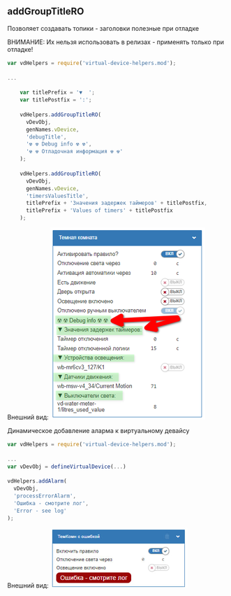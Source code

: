 ## addGroupTitleRO

Позволяет создавать топики - заголовки полезные при отладке

ВНИМАНИЕ: Их нельзя использовать в релизах - применять только при отладке!

```js
var vdHelpers = require('virtual-device-helpers.mod');

...

    var titlePrefix = '▼  ';
    var titlePostfix = ':';

    vdHelpers.addGroupTitleRO(
      vDevObj,
      genNames.vDevice,
      'debugTitle',
      '☢ ☢ Debug info ☢ ☢',
      '☢ ☢ Отладочная информация ☢ ☢'
    );

    vdHelpers.addGroupTitleRO(
      vDevObj,
      genNames.vDevice,
      'timersValuesTitle',
      titlePrefix + 'Значения задержек таймеров' + titlePostfix,
      titlePrefix + 'Values of timers' + titlePostfix
    );
```

Внешний вид:
![Внешний вид заголовков](img/virtual-device-helpers.title.png)

Динамическое добавление аларма к виртуальному девайсу

```js
var vdHelpers = require('virtual-device-helpers.mod');

...
var vDevObj = defineVirtualDevice(...)

vdHelpers.addAlarm(
  vDevObj,
  'processErrorAlarm',
  'Ошибка - смотрите лог',
  'Error - see log'
);
```

Внешний вид:
![Внешний вид alarm](img/virtual-device-helpers.alarm.png)